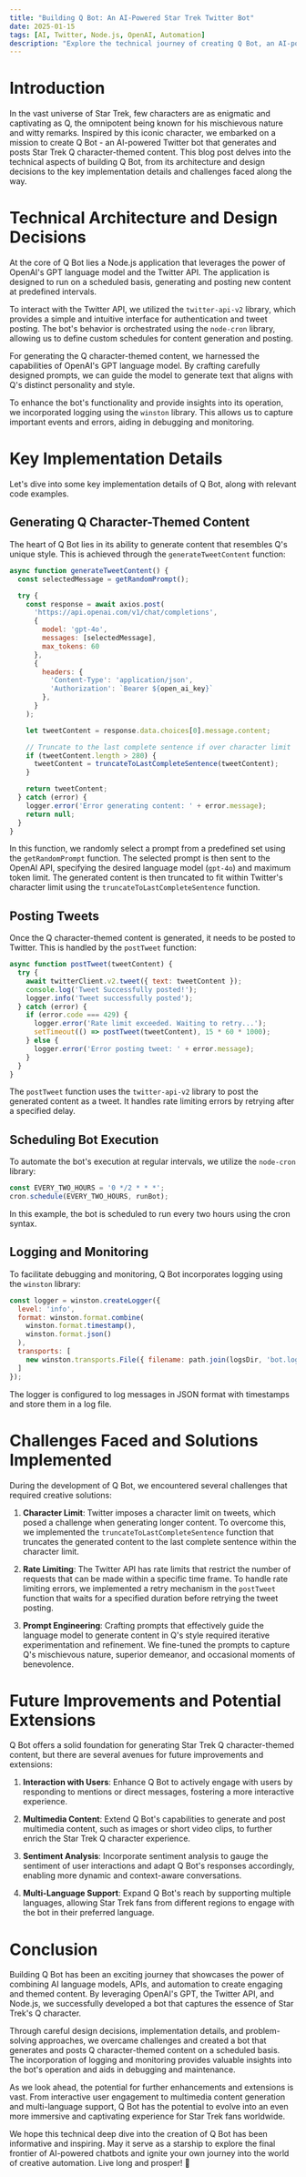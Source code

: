 ```yaml
---
title: "Building Q Bot: An AI-Powered Star Trek Twitter Bot"
date: 2025-01-15
tags: [AI, Twitter, Node.js, OpenAI, Automation]
description: "Explore the technical journey of creating Q Bot, an AI-powered Twitter bot that generates Star Trek Q character-themed content using Node.js, OpenAI GPT, and the Twitter API."
---
```


# Introduction

In the vast universe of Star Trek, few characters are as enigmatic and captivating as Q, the omnipotent being known for his mischievous nature and witty remarks. Inspired by this iconic character, we embarked on a mission to create Q Bot - an AI-powered Twitter bot that generates and posts Star Trek Q character-themed content. This blog post delves into the technical aspects of building Q Bot, from its architecture and design decisions to the key implementation details and challenges faced along the way.

# Technical Architecture and Design Decisions

At the core of Q Bot lies a Node.js application that leverages the power of OpenAI's GPT language model and the Twitter API. The application is designed to run on a scheduled basis, generating and posting new content at predefined intervals.

To interact with the Twitter API, we utilized the `twitter-api-v2` library, which provides a simple and intuitive interface for authentication and tweet posting. The bot's behavior is orchestrated using the `node-cron` library, allowing us to define custom schedules for content generation and posting.

For generating the Q character-themed content, we harnessed the capabilities of OpenAI's GPT language model. By crafting carefully designed prompts, we can guide the model to generate text that aligns with Q's distinct personality and style.

To enhance the bot's functionality and provide insights into its operation, we incorporated logging using the `winston` library. This allows us to capture important events and errors, aiding in debugging and monitoring.

# Key Implementation Details

Let's dive into some key implementation details of Q Bot, along with relevant code examples.

## Generating Q Character-Themed Content

The heart of Q Bot lies in its ability to generate content that resembles Q's unique style. This is achieved through the `generateTweetContent` function:

```javascript
async function generateTweetContent() {
  const selectedMessage = getRandomPrompt();

  try {
    const response = await axios.post(
      'https://api.openai.com/v1/chat/completions',
      {
        model: 'gpt-4o',
        messages: [selectedMessage],
        max_tokens: 60
      },
      {
        headers: {
          'Content-Type': 'application/json',
          'Authorization': `Bearer ${open_ai_key}`
        },
      }
    );

    let tweetContent = response.data.choices[0].message.content;

    // Truncate to the last complete sentence if over character limit
    if (tweetContent.length > 280) {
      tweetContent = truncateToLastCompleteSentence(tweetContent);
    }

    return tweetContent;
  } catch (error) {
    logger.error('Error generating content: ' + error.message);
    return null;
  }
}
```

In this function, we randomly select a prompt from a predefined set using the `getRandomPrompt` function. The selected prompt is then sent to the OpenAI API, specifying the desired language model (`gpt-4o`) and maximum token limit. The generated content is then truncated to fit within Twitter's character limit using the `truncateToLastCompleteSentence` function.

## Posting Tweets

Once the Q character-themed content is generated, it needs to be posted to Twitter. This is handled by the `postTweet` function:

```javascript
async function postTweet(tweetContent) {
  try {
    await twitterClient.v2.tweet({ text: tweetContent });
    console.log('Tweet Successfully posted!');
    logger.info('Tweet successfully posted');
  } catch (error) {
    if (error.code === 429) {
      logger.error('Rate limit exceeded. Waiting to retry...');
      setTimeout(() => postTweet(tweetContent), 15 * 60 * 1000);
    } else {
      logger.error('Error posting tweet: ' + error.message);
    }
  }
}
```

The `postTweet` function uses the `twitter-api-v2` library to post the generated content as a tweet. It handles rate limiting errors by retrying after a specified delay.

## Scheduling Bot Execution

To automate the bot's execution at regular intervals, we utilize the `node-cron` library:

```javascript
const EVERY_TWO_HOURS = '0 */2 * * *';
cron.schedule(EVERY_TWO_HOURS, runBot);
```

In this example, the bot is scheduled to run every two hours using the cron syntax.

## Logging and Monitoring

To facilitate debugging and monitoring, Q Bot incorporates logging using the `winston` library:

```javascript
const logger = winston.createLogger({
  level: 'info',
  format: winston.format.combine(
    winston.format.timestamp(),
    winston.format.json()
  ),
  transports: [
    new winston.transports.File({ filename: path.join(logsDir, 'bot.log') })
  ]
});
```

The logger is configured to log messages in JSON format with timestamps and store them in a log file.

# Challenges Faced and Solutions Implemented

During the development of Q Bot, we encountered several challenges that required creative solutions:

1. **Character Limit**: Twitter imposes a character limit on tweets, which posed a challenge when generating longer content. To overcome this, we implemented the `truncateToLastCompleteSentence` function that truncates the generated content to the last complete sentence within the character limit.

2. **Rate Limiting**: The Twitter API has rate limits that restrict the number of requests that can be made within a specific time frame. To handle rate limiting errors, we implemented a retry mechanism in the `postTweet` function that waits for a specified duration before retrying the tweet posting.

3. **Prompt Engineering**: Crafting prompts that effectively guide the language model to generate content in Q's style required iterative experimentation and refinement. We fine-tuned the prompts to capture Q's mischievous nature, superior demeanor, and occasional moments of benevolence.

# Future Improvements and Potential Extensions

Q Bot offers a solid foundation for generating Star Trek Q character-themed content, but there are several avenues for future improvements and extensions:

1. **Interaction with Users**: Enhance Q Bot to actively engage with users by responding to mentions or direct messages, fostering a more interactive experience.

2. **Multimedia Content**: Extend Q Bot's capabilities to generate and post multimedia content, such as images or short video clips, to further enrich the Star Trek Q character experience.

3. **Sentiment Analysis**: Incorporate sentiment analysis to gauge the sentiment of user interactions and adapt Q Bot's responses accordingly, enabling more dynamic and context-aware conversations.

4. **Multi-Language Support**: Expand Q Bot's reach by supporting multiple languages, allowing Star Trek fans from different regions to engage with the bot in their preferred language.

# Conclusion

Building Q Bot has been an exciting journey that showcases the power of combining AI language models, APIs, and automation to create engaging and themed content. By leveraging OpenAI's GPT, the Twitter API, and Node.js, we successfully developed a bot that captures the essence of Star Trek's Q character.

Through careful design decisions, implementation details, and problem-solving approaches, we overcame challenges and created a bot that generates and posts Q character-themed content on a scheduled basis. The incorporation of logging and monitoring provides valuable insights into the bot's operation and aids in debugging and maintenance.

As we look ahead, the potential for further enhancements and extensions is vast. From interactive user engagement to multimedia content generation and multi-language support, Q Bot has the potential to evolve into an even more immersive and captivating experience for Star Trek fans worldwide.

We hope this technical deep dive into the creation of Q Bot has been informative and inspiring. May it serve as a starship to explore the final frontier of AI-powered chatbots and ignite your own journey into the world of creative automation. Live long and prosper! 🖖